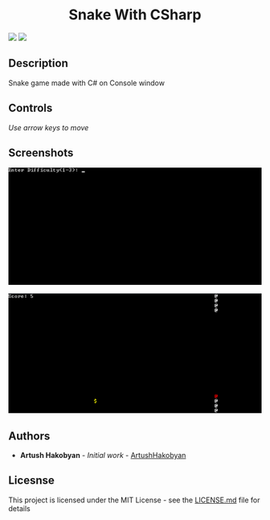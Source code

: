 <h1 align="center">Snake With CSharp</h1>

<p>
<img src="https://thecustomizewindows.com/wp-content/uploads/2012/02/xBest-Snake-Games-for-Android.jpg.pagespeed.ic.kc-yeFmiui.jpg" width="200">

<img src="https://images.tcdn.com.br/img/img_prod/604201/c_c_sharp_1150_1_20180325172358.png" width="200">
</p>

## Description

Snake game made with C# on Console window

## Controls

<i>Use arrow keys to move</i>

## Screenshots

![](snake.gif)

![](https://github.com/ArtushHakobyan/snake-with-csharp/blob/master/screenshot2.PNG)

## Authors

* **Artush Hakobyan** - *Initial work* - [ArtushHakobyan](https://github.com/ArtushHakobyan)

## Licesnse

This project is licensed under the MIT License - see the [LICENSE.md](https://github.com/ArtushHakobyan/snake-with-csharp/blob/master/LICENSE) file for details
